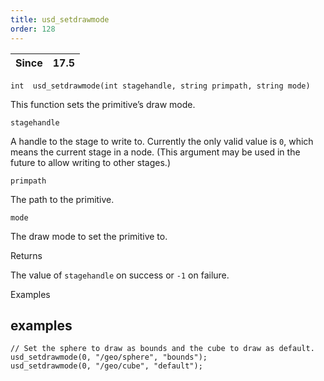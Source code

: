 ```yaml
---
title: usd_setdrawmode
order: 128
---
```

| Since | 17.5 |
| --- | --- |

`int  usd_setdrawmode(int stagehandle, string primpath, string mode)`

This function sets the primitive’s draw mode.

`stagehandle`

A handle to the stage to write to. Currently the only valid value is `0`, which means the current stage in a node. (This argument may be used in the future to allow writing to other stages.)

`primpath`

The path to the primitive.

`mode`

The draw mode to set the primitive to.

Returns

The value of `stagehandle` on success or `-1` on failure.

Examples

## examples

```vex
// Set the sphere to draw as bounds and the cube to draw as default.
usd_setdrawmode(0, "/geo/sphere", "bounds");
usd_setdrawmode(0, "/geo/cube", "default");

```

